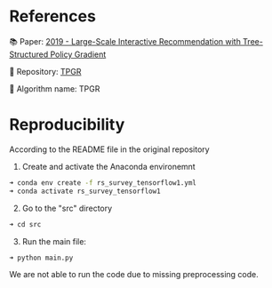 # References

:books: Paper: [2019 - Large-Scale Interactive Recommendation with Tree-Structured Policy Gradient](https://ojs.aaai.org/index.php/AAAI/article/view/4204) 

:wrench: Repository: [TPGR](https://github.com/chenhaokun/TPGR)

:robot: Algorithm name: TPGR


# Reproducibility
According to the README file in the original repository

1. Create and activate the Anaconda environemnt 
```bash
➜ conda env create -f rs_survey_tensorflow1.yml
➜ conda activate rs_survey_tensorflow1
```

2. Go to the "src" directory
```bash
➜ cd src
```

3. Run the main file:
```bash
➜ python main.py 
```

We are not able to run the code due to missing preprocessing code.
